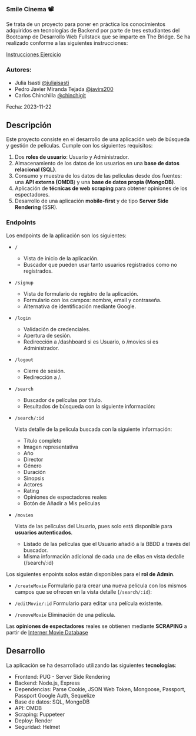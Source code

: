 
### Smile Cinema 📽️

Se trata de un proyecto para poner en práctica los conocimientos adquiridos en tecnologías de Backend por parte de tres estudiantes del Bootcamp de Desarrollo Web Fullstack que se imparte en The Bridge. Se ha realizado conforme a las siguientes instrucciones:

[Instrucciones Ejercicio](https://github.com/TheBridge-FullStackDeveloper/temario_fullstack_FT_sep23_MAD/blob/master/teoria/back/movies.md)

### Autores: 
    
- Julia Isasti [@juliaisasti](https://github.com/juliaisasti)
- Pedro Javier Miranda Tejada [@javirs200](https://github.com/javirs200)
- Carlos Chinchilla [@chinchigit](https://github.com/ChinchiGit)

Fecha: 2023-11-22

## Descripción



Este proyecto consiste en el desarrollo de una aplicación web de búsqueda y gestión de películas. Cumple con los siguientes requisitos:

1. Dos **roles de usuario**: Usuario y Administrador.
2. Almacenamiento de los datos de los usuarios en una **base de datos relacional (SQL)**.
3. Consumo y muestra de los datos de las películas desde dos fuentes: una **API externa (OMDB**) y una **base de datos propia (MongoDB)**.
4. Aplicación de **técnicas de web scraping** para obtener opiniones de los espectadores.
5. Desarrollo de una aplicación **mobile-first** y de tipo **Server Side Rendering** (SSR).


### Endpoints

Los endpoints de la aplicación son los siguientes:

- `/`
    - Vista de inicio de la aplicación.
    - Buscador que pueden usar tanto usuarios registrados como no registrados.

- `/signup`

    - Vista de formulario de registro de la aplicación.
    - Formulario con los campos: nombre, email y contraseña.
    - Alternativa de identificación mediante Google.

- `/login`

    - Validación de credenciales.
    - Apertura de sesión.
    - Redirección a /dashboard si es Usuario, o /movies si es Administrador.

- `/logout`
    - Cierre de sesión.
    - Redirección a /.

- `/search`
    - Buscador de películas por título.
    - Resultados de búsqueda con la siguiente información:

- `/search/:id`

    Vista detalle de la película buscada con la siguiente información:
    - Título completo
    - Imagen representativa
    - Año
    - Director
    - Género
    - Duración
    - Sinopsis
    - Actores
    - Rating
    - Opiniones de espectadores reales
    - Botón de Añadir a Mis películas 

- `/movies`

    Vista de las películas del Usuario, pues solo está disponible para **usuarios autenticados**.
    - Listado de las películas que el Usuario añadió a la BBDD a través del buscador.
    - Misma información adicional de cada una de ellas en vista dedalle (/search/:id)


Los siguientes enpoints solos están disponibles para el **rol de Admin**.

- `/createMovie`
Formulario para crear una nueva película con los mismos campos que se ofrecen en la vista detalle (`/search/:id`): 


- `/editMovie/:id`
Formulario para editar una película existente.

- `/removeMovie`
Eliminación de una película.



Las **opiniones de espectadores** reales se obtienen mediante **SCRAPING** a partir de [Interner Movie Database](https://www.imdb.com/)


## Desarrollo

La aplicación se ha desarrollado utilizando las siguientes **tecnologías**:

- Frontend: PUG - Server Side Rendering
- Backend: Node.js, Express
- Dependencias: Parse Cookie, JSON Web Token, Mongoose, Passport, Passport Google Auth, Sequelize
- Base de datos: SQL, MongoDB
- API: OMDB
- Scraping: Puppeteer
- Deploy: Render
- Seguridad: Helmet
